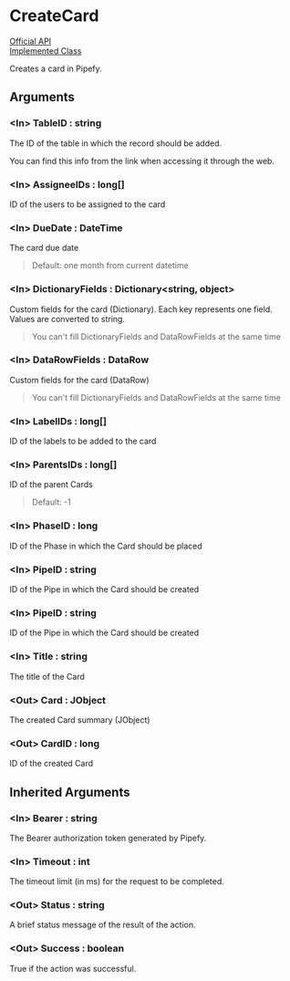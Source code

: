 # CreateCard

[Official API](https://api-docs.pipefy.com/reference/mutations/createCard/)  
[Implemented Class](../Capgemini.Pipefy/Card/CreateCard.cs)

Creates a card in Pipefy.

## Arguments

### &lt;In&gt; TableID : string

The ID of the table in which the record should be added.

You can find this info from the link when accessing it through the web.

### &lt;In&gt; AssigneeIDs : long[]

ID of the users to be assigned to the card

### &lt;In&gt; DueDate : DateTime

The card due date

> Default: one month from current datetime

### &lt;In&gt; DictionaryFields : Dictionary<string, object>

Custom fields for the card (Dictionary). Each key represents one field. Values are converted to string.

> You can't fill DictionaryFields and DataRowFields at the same time

### &lt;In&gt; DataRowFields : DataRow

Custom fields for the card (DataRow)

> You can't fill DictionaryFields and DataRowFields at the same time

### &lt;In&gt; LabelIDs : long[]

ID of the labels to be added to the card

### &lt;In&gt; ParentsIDs : long[]

ID of the parent Cards

>Default: -1

### &lt;In&gt; PhaseID : long

ID of the Phase in which the Card should be placed

### &lt;In&gt; PipeID : string

ID of the Pipe in which the Card should be created

### &lt;In&gt; PipeID : string

ID of the Pipe in which the Card should be created

### &lt;In&gt; Title : string

The title of the Card

### &lt;Out&gt; Card : JObject

The created Card summary (JObject)

### &lt;Out&gt; CardID : long

ID of the created Card

## Inherited Arguments

### &lt;In&gt; Bearer : string

The Bearer authorization token generated by Pipefy.

### &lt;In&gt; Timeout : int

The timeout limit (in ms) for the request to be completed.

### &lt;Out&gt; Status : string

A brief status message of the result of the action.

### &lt;Out&gt; Success : boolean

True if the action was successful.